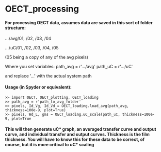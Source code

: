 # OECT_processing

#### For processing OECT data, assumes data are saved in this sort of folder structure:

.../avg/01, /02, /03, /04
              
.../uC/01, /02, /03, /04, /05 

(05 being a copy of any of the avg pixels)

Where you set variables:
  path_avg = r'.../avg'
  path_uC = r'.../uC' 

and replace '...' with the actual system path

#### Usage (in Spyder or equivalent):
```
>> import OECT, OECT_plotting, OECT_loading
>> path_avg = r'path_to_avg_folder' 
>> pixels, Id_Vg, Id_Vd = OECT_loading.load_avg(path_avg, thickness=100e-9, plot=True)
>> pixels, Wd_L, gms = OECT_loading.uC_scale(path_uC, thickness=100e-9, plot=True
```

#### This will then generate uC* graph, an averaged transfer curve and output curve, and individual transfer and output curves. Thickness is the film thickness. You will have to know this for these data to be correct, of course, but it is more critical to uC* scaling



